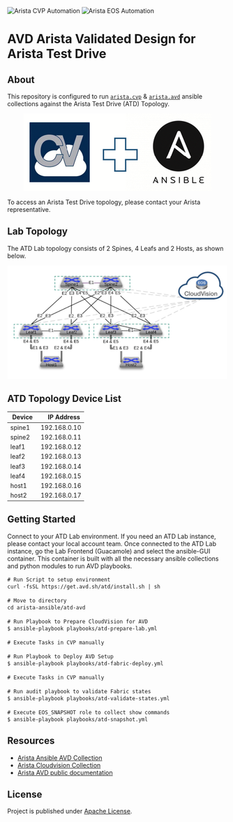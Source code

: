 ![Arista CVP Automation](https://img.shields.io/badge/Arista-CVP%20Automation-blue) ![Arista EOS Automation](https://img.shields.io/badge/Arista-EOS%20Automation-blue)

# AVD Arista Validated Design for Arista Test Drive

## About

This repository is configured to run [`arista.cvp`](https://github.com/aristanetworks/ansible-cvp) & [`arista.avd`](https://github.com/aristanetworks/ansible-avd) ansible collections against the Arista Test Drive (ATD) Topology.

<p align="center">
  <img src='docs/imgs/cv_ansible_logo.png' alt='Arista CloudVision and Ansible'/>
</p>

To access an Arista Test Drive topology, please contact your Arista representative.

## Lab Topology

The ATD Lab topology consists of 2 Spines, 4 Leafs and 2 Hosts, as shown below.

<p align="center">
  <img src="docs/imgs/atd-topo.png" alt="ATD Lab Topology" width="600"/>
</p>

## ATD Topology Device List

| Device | IP Address   |
| ------ | ------------ |
| spine1 |192.168.0.10 |
| spine2 |192.168.0.11 |
| leaf1  |192.168.0.12 |
| leaf2  |192.168.0.13 |
| leaf3  |192.168.0.14 |
| leaf4  |192.168.0.15 |
| host1  |192.168.0.16 |
| host2  |192.168.0.17 |

## Getting Started

Connect to your ATD Lab environment.  If you need an ATD Lab instance, please contact your local account team.  Once connected to the ATD Lab instance, go the Lab Frontend (Guacamole) and select the ansible-GUI container.  This container is built with all the necessary ansible collections and python modules to run AVD playbooks.

```shell
# Run Script to setup environment
curl -fsSL https://get.avd.sh/atd/install.sh | sh

# Move to directory
cd arista-ansible/atd-avd

# Run Playbook to Prepare CloudVision for AVD
$ ansible-playbook playbooks/atd-prepare-lab.yml

# Execute Tasks in CVP manually

# Run Playbook to Deploy AVD Setup
$ ansible-playbook playbooks/atd-fabric-deploy.yml

# Execute Tasks in CVP manually

# Run audit playbook to validate Fabric states
$ ansible-playbook playbooks/atd-validate-states.yml

# Execute EOS_SNAPSHOT role to collect show commands
$ ansible-playbook playbooks/atd-snapshot.yml
```

## Resources

- [Arista Ansible AVD Collection](https://github.com/aristanetworks/ansible-avd)
- [Arista Cloudvision Collection](https://github.com/aristanetworks/ansible-cvp)
- [Arista AVD public documentation](https://www.avd.sh)

## License

Project is published under [Apache License]().
